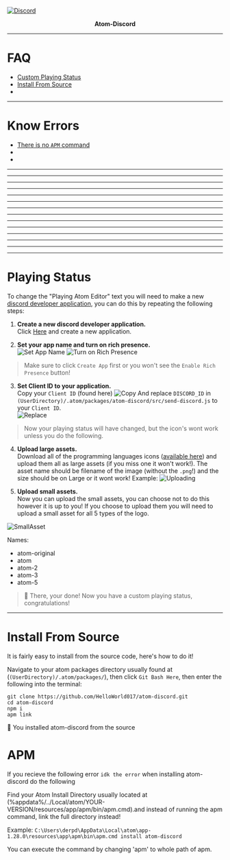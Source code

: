 [![Discord](https://s33.postimg.cc/savzs5uhb/atom-banner.png)](http://discord.gg/8nG3FkS)

<p align="center">
  <b>Atom-Discord</b>
</p>

---

# FAQ

* [Custom Playing Status](#playing-status)
* [Install From Source](#install-from-source)
*

---

# Know Errors

* [There is no `APM` command](#apm)
*
*
 ---
 
 ---
 
 ---
 
 ---
 
 ---
 
 ---
 
 ---
 
 ---
 
 ---
 
 ---
 
 ---
 
 ---
 
 ---
 
 ---









# Playing Status
To change the "Playing Atom Editor" text you will need to make a new [discord developer application](https://discordapp.com/developers/applications/me/create), you can do this by repeating the following steps:


1. **Create a new discord developer application.**  
Click [Here](https://discordapp.com/developers/applications/me) and create a new application.

2. **Set your app name and turn on rich presence.**  
![Set App Name](https://i.imgur.com/2iSR7Q3.png)
![Turn on Rich Presence](https://i.imgur.com/GydIB7q.png)
> Make sure to click `Create App` first or you won't see the `Enable Rich Presence` button! 

3. **Set Client ID to your application.**   
Copy your `Client ID` (found here)
![Copy](https://i.imgur.com/vVw7XjC.png) 
And replace `DISCORD_ID` in `(UserDirectory)/.atom/packages/atom-discord/src/send-discord.js` to your `Client ID`.  
![Replace](https://i.imgur.com/6mUbGWd.png)

> Now your playing status will have changed, but the icon's wont work unless you do the following.

4. **Upload large assets.**   
Download all of the programming languages icons ([available here](https://github.com/HelloWorld017/fileicons-render/tree/master/icons)) and upload them all as large assets (if you miss one it won't work!). The asset name should be filename of the image (without the `.png`!) and the size should be on Large or it wont work!
Example:
![Uploading](https://i.imgur.com/Jqw3Jqu.png)   

5. **Upload small assets.**  
Now you can upload the small assets, you can choose not to do this however it is up to you!
If you choose to upload them you will need to upload a small asset for all 5 types of the logo.

![SmallAsset](https://i.imgur.com/iOToNbC.png)

Names:
* atom-original
* atom
* atom-2
* atom-3
* atom-5

> :tada: There, your done! Now you have a custom playing status, congratulations!

---

# Install From Source
It is fairly easy to install from the source code, here's how to do it!

Navigate to your atom packages directory usually found at (`(UserDirectory)/.atom/packages/`), then click `Git Bash Here`, then enter the following into the terminal:

```
git clone https://github.com/HelloWorld017/atom-discord.git
cd atom-discord
npm i
apm link
```

:tada: You installed atom-discord from the source











# APM
If you recieve the following error `idk the error` when installing atom-discord do the following

Find your Atom Install Directory usually located at (%appdata%/../Local/atom/YOUR-VERSION/resources/app/apm/bin/apm.cmd).and instead of running the apm command, link the full directory instead!

Example: `C:\Users\derpd\AppData\Local\atom\app-1.28.0\resources\app\apm\bin\apm.cmd install atom-discord`

You can execute the command by changing 'apm' to whole path of apm.
